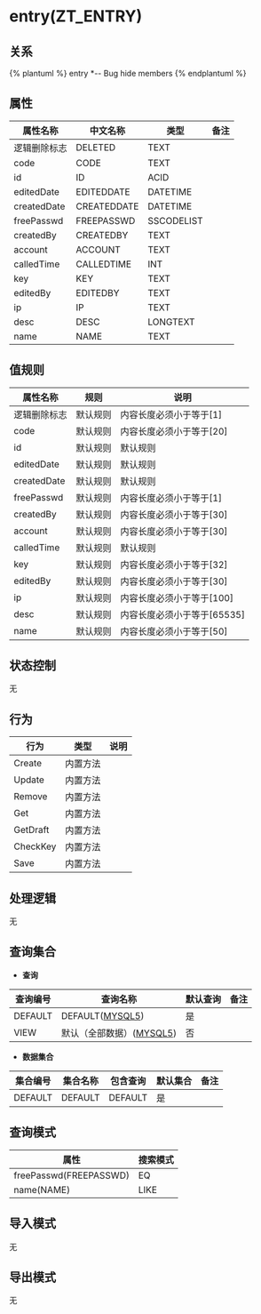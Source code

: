 # entry(ZT_ENTRY)

  

## 关系
{% plantuml %}
entry *-- Bug 
hide members
{% endplantuml %}

## 属性

| 属性名称        |    中文名称    | 类型     |  备注  |
| --------   |------------| -----   |  -------- | 
|逻辑删除标志|DELETED|TEXT|&nbsp;|
|code|CODE|TEXT|&nbsp;|
|id|ID|ACID|&nbsp;|
|editedDate|EDITEDDATE|DATETIME|&nbsp;|
|createdDate|CREATEDDATE|DATETIME|&nbsp;|
|freePasswd|FREEPASSWD|SSCODELIST|&nbsp;|
|createdBy|CREATEDBY|TEXT|&nbsp;|
|account|ACCOUNT|TEXT|&nbsp;|
|calledTime|CALLEDTIME|INT|&nbsp;|
|key|KEY|TEXT|&nbsp;|
|editedBy|EDITEDBY|TEXT|&nbsp;|
|ip|IP|TEXT|&nbsp;|
|desc|DESC|LONGTEXT|&nbsp;|
|name|NAME|TEXT|&nbsp;|

## 值规则
| 属性名称    | 规则    |  说明  |
| --------   |------------| ----- | 
|逻辑删除标志|默认规则|内容长度必须小于等于[1]|
|code|默认规则|内容长度必须小于等于[20]|
|id|默认规则|默认规则|
|editedDate|默认规则|默认规则|
|createdDate|默认规则|默认规则|
|freePasswd|默认规则|内容长度必须小于等于[1]|
|createdBy|默认规则|内容长度必须小于等于[30]|
|account|默认规则|内容长度必须小于等于[30]|
|calledTime|默认规则|默认规则|
|key|默认规则|内容长度必须小于等于[32]|
|editedBy|默认规则|内容长度必须小于等于[30]|
|ip|默认规则|内容长度必须小于等于[100]|
|desc|默认规则|内容长度必须小于等于[65535]|
|name|默认规则|内容长度必须小于等于[50]|

## 状态控制

无


## 行为
| 行为    | 类型    |  说明  |
| --------   |------------| ----- | 
|Create|内置方法|&nbsp;|
|Update|内置方法|&nbsp;|
|Remove|内置方法|&nbsp;|
|Get|内置方法|&nbsp;|
|GetDraft|内置方法|&nbsp;|
|CheckKey|内置方法|&nbsp;|
|Save|内置方法|&nbsp;|

## 处理逻辑
无

## 查询集合

* **查询**

| 查询编号 | 查询名称       | 默认查询 |   备注|
| --------  | --------   | --------   | ----- |
|DEFAULT|DEFAULT([MYSQL5](../../appendix/query_MYSQL5.md#Entry_Default))|是|&nbsp;|
|VIEW|默认（全部数据）([MYSQL5](../../appendix/query_MYSQL5.md#Entry_View))|否|&nbsp;|

* **数据集合**

| 集合编号 | 集合名称   |  包含查询  | 默认集合 |   备注|
| --------  | --------   | -------- | --------   | ----- |
|DEFAULT|DEFAULT|DEFAULT|是|&nbsp;|

## 查询模式
| 属性      |    搜索模式     |
| --------   |------------|
|freePasswd(FREEPASSWD)|EQ|
|name(NAME)|LIKE|

## 导入模式
无


## 导出模式
无
